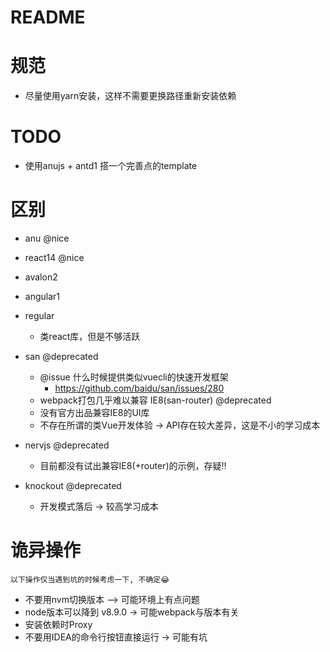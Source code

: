 # README

# 规范

- 尽量使用yarn安装，这样不需要更换路径重新安装依赖

# TODO

- 使用anujs + antd1 搭一个完善点的template

# 区别

- anu @nice
- react14 @nice
- avalon2
- angular1
- regular
    - 类react库，但是不够活跃
    
- san @deprecated 
    - @issue 什么时候提供类似vuecli的快速开发框架 
        - https://github.com/baidu/san/issues/280
    - webpack打包几乎难以兼容 IE8(san-router)  @deprecated
    - 没有官方出品兼容IE8的UI库
    - 不存在所谓的类Vue开发体验 -> API存在较大差异，这是不小的学习成本
    
- nervjs @deprecated
    - 目前都没有试出兼容IE8(+router)的示例，存疑!!
    
- knockout @deprecated
    - 开发模式落后 -> 较高学习成本

# 诡异操作

```
以下操作仅当遇到坑的时候考虑一下, 不确定😂
```
    
- 不要用nvm切换版本 --> 可能环境上有点问题    
- node版本可以降到 v8.9.0 -> 可能webpack与版本有关
- 安装依赖时Proxy
- 不要用IDEA的命令行按钮直接运行  -> 可能有坑



